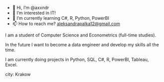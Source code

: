 - 👋 Hi, I’m @axxndr
- 👀 I’m interested in IT!
- 🌱 I’m currently learning C#, R, Python, PowerBI
- 📫 How to reach me? aleksandrapalka12@gmail.com

I am a student of Computer Science and Econometrics (full-time studies).

In the future I want to become a data engineer and develop my skills all the time.

I am currently doing projects in Python, SQL, C#, R, PowerBI, Tableau, Excel.

city: Krakow

<!---
axxndr/axxndr is a ✨ special ✨ repository because its `README.md` (this file) appears on your GitHub profile.
You can click the Preview link to take a look at your changes.
--->

